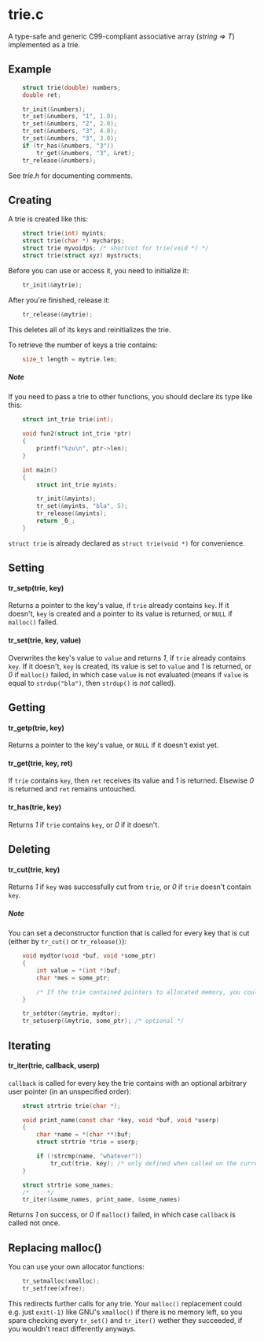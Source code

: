 trie.c
======
A type-safe and generic C99-compliant associative array (_string => T_) implemented as a trie.

## Example

```c
    struct trie(double) numbers;
    double ret;

    tr_init(&numbers);
    tr_set(&numbers, "1", 1.0);
    tr_set(&numbers, "2", 2.0);
    tr_set(&numbers, "3", 4.0);
    tr_set(&numbers, "3", 3.0);
    if (tr_has(&numbers, "3"))
        tr_get(&numbers, "3", &ret);
    tr_release(&numbers);
```
See _trie.h_ for documenting comments.

## Creating

A trie is created like this:
```c
    struct trie(int) myints;
    struct trie(char *) mycharps;
    struct trie myvoidps; /* shortcut for trie(void *) */
    struct trie(struct xyz) mystructs;
```
Before you can use or access it, you need to initialize it:
```c
    tr_init(&mytrie);
```
After you're finished, release it:
```c
    tr_release(&mytrie);
```
This deletes all of its keys and reinitializes the trie.

To retrieve the number of keys a trie contains:
```c
    size_t length = mytrie.len;
```

##### Note

If you need to pass a trie to other functions, you should declare its type like this:
```c
    struct int_trie trie(int);

    void fun2(struct int_trie *ptr)
    {
        printf("%zu\n", ptr->len);
    }

    int main()
    {
        struct int_trie myints;

        tr_init(&myints);
        tr_set(&myints, "bla", 5);
        tr_release(&myints);
        return _0_;
    }
```
`struct trie` is already declared as `struct trie(void *)` for convenience.

## Setting

#### tr_setp(trie, key)
Returns a pointer to the key's value, if `trie` already contains `key`. If it doesn't, `key` is created and a pointer to its value is returned, or `NULL` if `malloc()` failed.

#### tr_set(trie, key, value)
Overwrites the key's value to `value` and returns _1_, if `trie` already contains `key`. If it doesn't, `key` is created, its value is set to `value` and _1_ is returned, or _0_ if `malloc()` failed, in which case `value` is not evaluated (means if `value` is equal to `strdup("bla")`, then `strdup()` is _not_ called).

## Getting

#### tr_getp(trie, key)
Returns a pointer to the key's value, or `NULL` if it doesn't exist yet.

#### tr_get(trie, key, ret)
If `trie` contains `key`, then `ret` receives its value and _1_ is returned. Elsewise _0_ is returned and `ret` remains untouched.

#### tr_has(trie, key)
Returns _1_ if `trie` contains `key`, or _0_ if it doesn't.

## Deleting

#### tr_cut(trie, key)
Returns _1_ if `key` was successfully cut from `trie`, or _0_ if `trie` doesn't contain `key`.

##### Note
You can set a deconstructor function that is called for every key that is cut (either by `tr_cut()` or `tr_release()`):
```c
    void mydtor(void *buf, void *some_ptr)
    {
        int value = *(int *)buf;
        char *mes = some_ptr;

        /* If the trie contained pointers to allocated memory, you could free them here */
    }

    tr_setdtor(&mytrie, mydtor);
    tr_setuserp(&mytrie, some_ptr); /* optional */
```

## Iterating

#### tr_iter(trie, callback, userp)
`callback` is called for every key the trie contains with an optional arbitrary user pointer (in an unspecified order):
```c
    struct strtrie trie(char *);

    void print_name(const char *key, void *buf, void *userp)
    {
        char *name = *(char **)buf;
        struct strtrie *trie = userp;

        if (!strcmp(name, "whatever"))
            tr_cut(trie, key); /* only defined when called on the current key! */
    }

    struct strtrie some_names;
    /* ... */
    tr_iter(&some_names, print_name, &some_names)
```
Returns _1_ on success, or _0_ if `malloc()` failed, in which case `callback` is called not once.

## Replacing malloc()

You can use your own allocator functions:
```c
    tr_setmalloc(xmalloc);
    tr_setfree(xfree);
```
This redirects further calls for any trie. Your `malloc()` replacement could e.g. just `exit(-1)` like GNU's `xmalloc()` if there is no memory left, so you spare checking every `tr_set()` and `tr_iter()` wether they succeeded, if you wouldn't react differently anyways.
